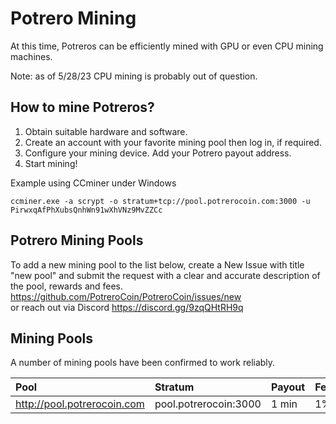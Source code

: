 # Potrero Mining

At this time, Potreros can be efficiently mined with GPU or even CPU mining machines.

Note: as of 5/28/23 CPU mining is probably out of question.

## How to mine Potreros?

1. Obtain suitable hardware and software.
2. Create an account with your favorite mining pool then log in, if required.
3. Configure your mining device. Add your Potrero payout address.
4. Start mining!

Example using CCminer under Windows

`
ccminer.exe -a scrypt -o stratum+tcp://pool.potrerocoin.com:3000 -u PirwxqAfPhXubsQnhWn91wXhVNz9MvZZCc
`

## Potrero Mining Pools
To add a new mining pool to the list below, create a New Issue with title "new pool" and submit the request with a clear and accurate description of the pool, rewards and fees.
https://github.com/PotreroCoin/PotreroCoin/issues/new  
or reach out via Discord https://discord.gg/9zqQHtRH9q

## Mining Pools

A number of mining pools have been confirmed to work reliably.

| Pool                             | Stratum                          | Payout | Fee  | Added     |
| :------------------------------- | :------------------------------- | :----- | :--- | :-------- |
| http://pool.potrerocoin.com      | pool.potrerocoin:3000            | 1 min  | 1%   | 5/26/2023 |
